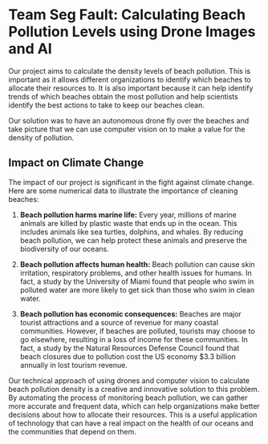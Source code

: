 # Team Seg Fault: Calculating Beach Pollution Levels using Drone Images and AI

Our project aims to calculate the density levels of beach pollution. This is important as it allows different organizations to identify which beaches to allocate their resources to. It is also important because it can help identify trends of which beaches obtain the most pollution and help scientists identify the best actions to take to keep our beaches clean.

Our solution was to have an autonomous drone fly over the beaches and take picture that we can use computer vision on to make a value for the density of pollution. 

## Impact on Climate Change

The impact of our project is significant in the fight against climate change. Here are some numerical data to illustrate the importance of cleaning beaches:

1. **Beach pollution harms marine life:** Every year, millions of marine animals are killed by plastic waste that ends up in the ocean. This includes animals like sea turtles, dolphins, and whales. By reducing beach pollution, we can help protect these animals and preserve the biodiversity of our oceans.

2. **Beach pollution affects human health:** Beach pollution can cause skin irritation, respiratory problems, and other health issues for humans. In fact, a study by the University of Miami found that people who swim in polluted water are more likely to get sick than those who swim in clean water.

3. **Beach pollution has economic consequences:** Beaches are major tourist attractions and a source of revenue for many coastal communities. However, if beaches are polluted, tourists may choose to go elsewhere, resulting in a loss of income for these communities. In fact, a study by the Natural Resources Defense Council found that beach closures due to pollution cost the US economy $3.3 billion annually in lost tourism revenue.

Our technical approach of using drones and computer vision to calculate beach pollution density is a creative and innovative solution to this problem. By automating the process of monitoring beach pollution, we can gather more accurate and frequent data, which can help organizations make better decisions about how to allocate their resources. This is a useful application of technology that can have a real impact on the health of our oceans and the communities that depend on them.
